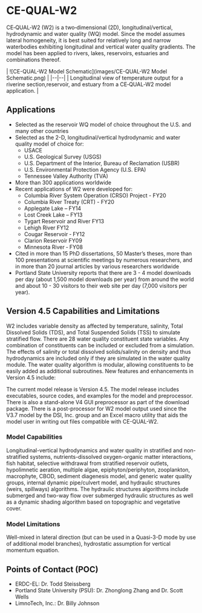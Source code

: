 # CE-QUAL-W2

CE‐QUAL‐W2 (W2) is a two‐dimensional (2D), longitudinal/vertical, hydrodynamic and water quality (WQ) model. Since the model assumes lateral homogeneity, it is best suited for relatively long and narrow waterbodies exhibiting longitudinal and vertical water quality gradients. The model has been applied to rivers, lakes, reservoirs, estuaries and combinations thereof.  

| ![CE-QUAL-W2 Model Schematic](images/CE-QUAL-W2 Model Schematic.png) |
|--|--|
| Longitudinal view of temperature output for a riverine section,reservoir, and estuary from a CE‐QUAL‐W2 model application. |

## Applications

* Selected as the reservoir WQ model of choice throughout the U.S. and many other countries
* Selected as the 2-D, longitudinal/vertical hydrodynamic and water quality model of choice for:
    * USACE
    * U.S. Geological Survey (USGS)
    * U.S. Department of the Interior, Bureau of Reclamation (USBR)
    * U.S. Environmental Protection Agency (U.S. EPA)
    * Tennessee Valley Authority (TVA)
* More than 300 applications worldwide
* Recent applications of W2 were developed for:
    * Columbia River System Operation (CRSO) Project - FY20
    * Columbia River Treaty (CRT) - FY20
    * Applegate Lake – FY14
    * Lost Creek Lake – FY13
    * Tygart Reservoir and River FY13
    * Lehigh River FY12
    * Cougar Reservoir ‐ FY12
    * Clarion Reservoir FY09
    * Minnesota River ‐ FY08
* Cited in more than 15 PhD dissertations, 50 Master’s theses, more than 100 presentations at scientific meetings by numerous researchers, and in more than 20 journal articles by various researchers worldwide
* Portland State University reports that there are 3 - 4 model downloads per day (about 1,500 model downloads per year) from around the world and about 10 - 30 visitors to their web site per day (7,000 visitors per year).

## Version 4.5 Capabilities and Limitations

W2 includes variable density as affected by temperature, salinity, Total Dissolved Solids (TDS), and Total Suspended Solids (TSS) to simulate stratified flow. There are 28 water quality constituent state variables. Any combination of constituents can be included or excluded from a simulation. The effects of salinity or total dissolved solids/salinity on density and thus hydrodynamics are included only if they are simulated in the water quality module. The water quality algorithm is modular, allowing constituents to be easily added as additional subroutines. New features and enhancements in Version 4.5 include:

The current model release is Version 4.5. The model release includes executables, source codes, and examples for the model and preprocessor. There is also a stand-alone V4 GUI preprocessor as part of the download package. There is a post-processor for W2 model output used since the V3.7 model by the DSI, Inc. group and an Excel macro utility that aids the model user in writing out files compatible with CE-QUAL-W2.

### Model Capabilities

Longitudinal-vertical hydrodynamics and water quality in stratified and non-stratified systems, nutrients-dissolved oxygen-organic matter interactions, fish habitat, selective withdrawal from stratified reservoir outlets, hypolimnetic aeration, multiple algae, epiphyton/periphyton, zooplankton, macrophyte, CBOD, sediment diagenesis model, and generic water quality groups, internal dynamic pipe/culvert model, and hydraulic structures (weirs, spillways) algorithms. The hydraulic structures algorithms include submerged and two-way flow over submerged hydraulic structures as well as a dynamic shading algorithm based on topographic and vegetative cover.

### Model Limitations

Well-mixed in lateral direction (but can be used in a Quasi-3-D mode by use of additional model branches), hydrostatic assumption for vertical momentum equation.

## Points of Contact (POC)

* ERDC-EL: Dr. Todd Steissberg
* Portland State University (PSU): Dr. Zhonglong Zhang and Dr. Scott Wells
* LimnoTech, Inc.: Dr. Billy Johnson
